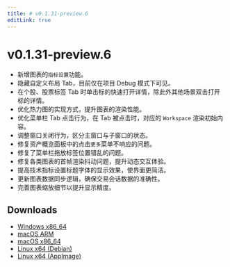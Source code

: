 ```yaml
---
title: # v0.1.31-preview.6
editLink: true
---
```


# v0.1.31-preview.6 <Badge type="warning" text="preview" />

- 新增图表的`指标设置`功能。
- 隐藏自定义布局 Tab，目前仅在项目 Debug 模式下可见。
- 在个股、股票标签 Tab 时单击标的快速打开详情，除此外其他场景双击打开标的详情。
- 优化热力图的实现方式，提升图表的渲染性能。
- 优化菜单栏 Tab 点击行为，在 Tab 被点击时，对应的 `Workspace` 渲染初始内容。
- 调整窗口关闭行为，区分主窗口与子窗口的状态。
- 修复资产概览面板中的点击`更多`菜单不响应的问题。
- 修复了菜单栏拖放标签位置错乱的问题。
- 修复各类图表的首帧渲染抖动问题，提升动态交互体验。
- 提高技术指标设置标题字体的显示效果，使界面更简洁。
- 更新图表数据同步逻辑，确保交易会话数据的准确性。
- 完善图表缩放细节以提升显示精度。

## Downloads

- [Windows x86_64](https://assets.lbkrs.com/github/release/longbridge-desktop/preview/longbridge-v0.1.31-preview.6-windows-x86_64.zip)
- [macOS ARM](https://assets.lbkrs.com/github/release/longbridge-desktop/preview/longbridge-v0.1.31-preview.6-macos-aarch64.dmg)
- [macOS x86_64](https://assets.lbkrs.com/github/release/longbridge-desktop/preview/longbridge-v0.1.31-preview.6-macos-x86_64.dmg)
- [Linux x64 (Debian)](https://assets.lbkrs.com/github/release/longbridge-desktop/preview/longbridge-v0.1.31-preview.6-linux-x86_64.deb)
- [Linux x64 (AppImage)](https://assets.lbkrs.com/github/release/longbridge-desktop/preview/longbridge-v0.1.31-preview.6-linux-x86_64.AppImage)

